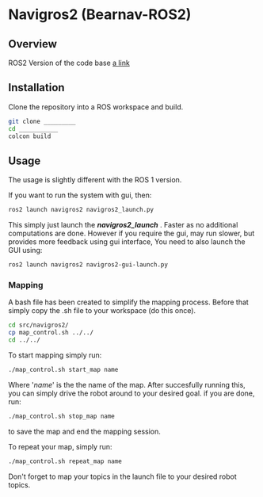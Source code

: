 # Navigros2 (Bearnav-ROS2)
## Overview

ROS2 Version of the code base [a link](https://github.com/LCAS/bearnav2)
## Installation

Clone the repository into a ROS workspace and build.

```bash
git clone _________
cd ___________
colcon build
```

## Usage
The usage is slightly different with the ROS 1 version. 

If you want to run the system with gui, then:

```bash
ros2 launch navigros2 navigros2_launch.py
```
This simply just launch the ***navigros2_launch*** . Faster as no additional computations are done. However if you require the gui, may run slower, but provides more feedback using gui interface, You need to also launch the GUI using:

```bash
ros2 launch navigros2 navigros2-gui-launch.py
```

### Mapping

A bash file has been created to simplify the mapping process. Before that simply copy the .sh file to your workspace (do this once).
```bash
cd src/navigros2/
cp map_control.sh ../../
cd ../../
```

To start mapping simply run:
```bash
./map_control.sh start_map name
```
Where '*name*' is the the name of the map. After succesfully running this, you can simply drive the robot around to your desired goal. if you are done, run:

```bash
./map_control.sh stop_map name
```

to save the map and end the mapping session. 

To repeat your map, simply run:
```bash
./map_control.sh repeat_map name
```

Don't forget to map your topics in the launch file to your desired robot topics.
